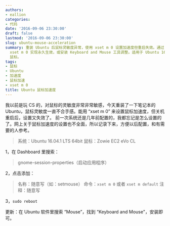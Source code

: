 ```yaml
---
authors:
- eallion
categories:
- 代码
date: '2016-09-06 23:30:00'
draft: false
lastmod: '2016-09-06 23:30:00'
slug: ubuntu-mouse-acceleration
summary: 重装 Ubuntu 后鼠标灵敏度异常，使用 xset m 0 设置加速度但重启失效。通过 gnome-session-properties 添加启动命令
  xset m 0 实现永久生效，或安装 Keyboard and Mouse 工具调整。适用于 Ubuntu 16.04 和 Zowie EC2 eVo CL
  鼠标。
tags:
- 鼠标
- Ubuntu
- 加速度
- 鼠标加速
- xset m 0
title: Ubuntu 鼠标加速度
---
```

我以前是玩 CS 的，对鼠标的灵敏度非常非常敏感，今天重装了一下笔记本的 Ubuntu，鼠标灵敏度一直不合手感。能用 “xset m 0” 来设置鼠标加速度，但关机重启后，设置又失效了。
前一次系统还是几年前配置的，我都忘记是怎么设置的了。网上关于鼠标加速度的设置也不全面，所以记录下来，方便以后配置，和有需要的人参考。
> 系统：Ubuntu 16.04.1 LTS 64bit
> 鼠标：Zowie EC2 eVo CL

1，在 Dashboard 里搜索：

> gnome-session-properties（启动应用程序）

2，点击添加：
> 名称：随意写（如：setmouse）
> 命令：`xset m 0` 或者 `xset m default`
> 注释：随意写

3，`sudo reboot`

更新：在 Ubuntu 软件里搜索 “Mouse”，找到 “Keyboard and Mouse"，安装即可。